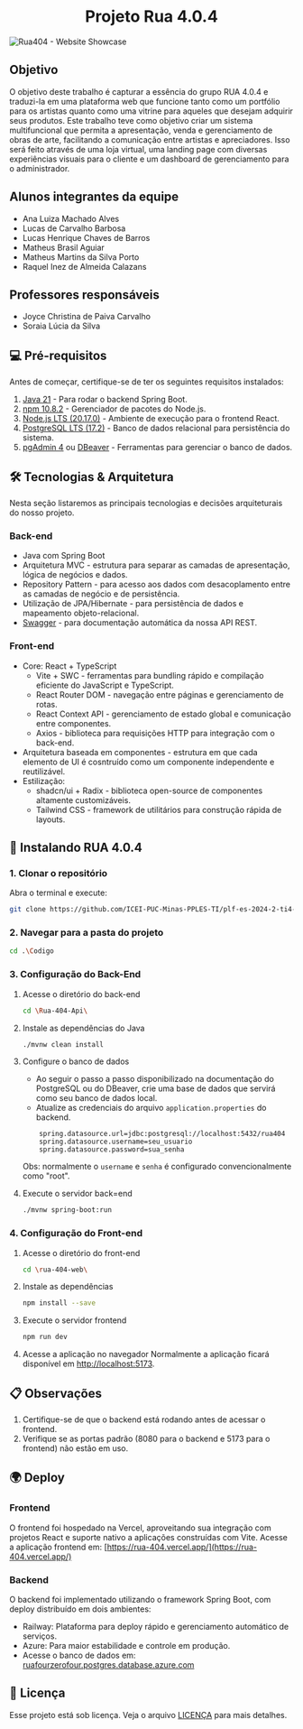 <div>
<h1 align="center">Projeto Rua 4.0.4</h1>
</div>

![Rua404 - Website Showcase](https://github.com/user-attachments/assets/99001e80-aba3-47fc-8d23-5d2e3bee74a9)


## Objetivo

O objetivo deste trabalho é capturar a essência do grupo RUA 4.0.4 e traduzi-la em uma plataforma web que funcione tanto como um portfólio para os artistas quanto como uma vitrine para aqueles que desejam adquirir seus produtos. Este trabalho teve como objetivo criar um sistema multifuncional que permita a apresentação, venda e gerenciamento de obras de arte, facilitando a comunicação entre artistas e apreciadores. Isso será feito através de uma loja virtual, uma landing page com diversas experiências visuais para o cliente e um dashboard de gerenciamento para o administrador.

## Alunos integrantes da equipe

* Ana Luiza Machado Alves
* Lucas de Carvalho Barbosa
* Lucas Henrique Chaves de Barros
* Matheus Brasil Aguiar
* Matheus Martins da Silva Porto
* Raquel Inez de Almeida Calazans

## Professores responsáveis

* Joyce Christina de Paiva Carvalho
* Soraia Lúcia da Silva

## 💻 Pré-requisitos

Antes de começar, certifique-se de ter os seguintes requisitos instalados:  

1. [Java 21](https://www.oracle.com/java/technologies/javase/jdk21-archive-downloads.html) - Para rodar o backend Spring Boot.  
2. [npm 10.8.2](https://docs.npmjs.com/downloading-and-installing-node-js-and-npm) - Gerenciador de pacotes do Node.js.  
3. [Node.js LTS (20.17.0)](https://nodejs.org/en/download) - Ambiente de execução para o frontend React.  
4. [PostgreSQL LTS (17.2)](https://www.postgresql.org/download/) - Banco de dados relacional para persistência do sistema.
5. [pgAdmin 4](https://www.pgadmin.org/download/) ou [DBeaver](https://dbeaver.io/download/) - Ferramentas para gerenciar o banco de dados.
   
## 🛠️ Tecnologias & Arquitetura
Nesta seção listaremos as principais tecnologias e decisões arquiteturais do nosso projeto.
### Back-end
- Java com Spring Boot
- Arquitetura MVC - estrutura para separar as camadas de apresentação, lógica de negócios e dados.
- Repository Pattern - para acesso aos dados com desacoplamento entre as camadas de negócio e de persistência.
- Utilização de JPA/Hibernate - para persistência de dados e mapeamento objeto-relacional.
- [Swagger](http://localhost:8080/swagger-ui/index.html#/) - para documentação automática da nossa API REST.
  
### Front-end
- Core: React + TypeScript
   - Vite + SWC - ferramentas para bundling rápido e compilação eficiente do JavaScript e TypeScript.
   - React Router DOM - navegação entre páginas e gerenciamento de rotas.
   - React Context API - gerenciamento de estado global e comunicação entre componentes.
   - Axios - biblioteca para requisições HTTP para integração com o back-end.
- Arquitetura baseada em componentes - estrutura em que cada elemento de UI é cosntruído como um componente independente e reutilizável.
- Estilização:
   - shadcn/ui + Radix - biblioteca open-source de componentes altamente customizáveis.
   - Tailwind CSS - framework de utilitários para construção rápida de layouts.
  
## 🚀 Instalando RUA 4.0.4

### 1. Clonar o repositório
Abra o terminal e execute:
```bash
git clone https://github.com/ICEI-PUC-Minas-PPLES-TI/plf-es-2024-2-ti4-1254100-rua-4-0-4.git
```

### 2. Navegar para a pasta do projeto
```bash
cd .\Codigo
```

### 3. Configuração do Back-End
  1. Acesse o diretório do back-end
     ```bash
     cd \Rua-404-Api\
     ```
     
  2. Instale as dependências do Java
     ```bash
     ./mvnw clean install
     ```

  3. Configure o banco de dados
     * Ao seguir o passo a passo disponibilizado na documentação do PostgreSQL ou do DBeaver, crie uma base de dados que servirá como seu banco de dados local.
     * Atualize as credenciais do arquivo `application.properties` do backend.
    
      ```properties
          spring.datasource.url=jdbc:postgresql://localhost:5432/rua404
          spring.datasource.username=seu_usuario
          spring.datasource.password=sua_senha
      ```
    
      Obs: normalmente o `username` e `senha` é configurado convencionalmente como "root".

  4. Execute o servidor back=end
     ```bash
     ./mvnw spring-boot:run
     ```
### 4. Configuração do Front-end
  1. Acesse o diretório do front-end
     ```bash
     cd \rua-404-web\
     ```
     
  2. Instale as dependências
     ```bash
     npm install --save
     ```

  3. Execute o servidor frontend
     ```bash
     npm run dev
     ```

  4. Acesse a aplicação no navegador
     Normalmente a aplicação ficará disponível em [http://localhost:5173](http://localhost:5173).

## 📋 Observações
1. Certifique-se de que o backend está rodando antes de acessar o frontend.
2. Verifique se as portas padrão (8080 para o backend e 5173 para o frontend) não estão em uso.

## 🌍 Deploy
### Frontend
O frontend foi hospedado na Vercel, aproveitando sua integração com projetos React e suporte nativo a aplicações construídas com Vite.
Acesse a aplicação frontend em: [https://rua-404.vercel.app/](https://rua-404.vercel.app/)

### Backend
O backend foi implementado utilizando o framework Spring Boot, com deploy distribuído em dois ambientes:
- Railway: Plataforma para deploy rápido e gerenciamento automático de serviços.
- Azure: Para maior estabilidade e controle em produção.
- Acesse o banco de dados em: [ruafourzerofour.postgres.database.azure.com](ruafourzerofour.postgres.database.azure.com)

## 📝 Licença

Esse projeto está sob licença. Veja o arquivo [LICENÇA](LICENSE.md) para mais detalhes.
